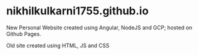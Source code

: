 # nikhilkulkarni1755.github.io

New Personal Website created using Angular, NodeJS and GCP; hosted on Github Pages.

Old site created using HTML, JS and CSS 



